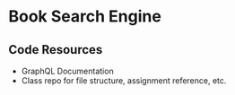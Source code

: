 # Book Search Engine

## Code Resources
* GraphQL Documentation
* Class repo for file structure, assignment reference, etc.